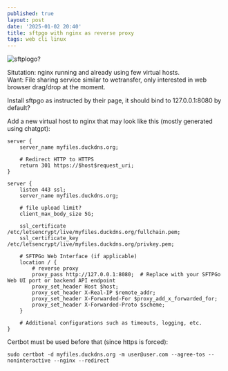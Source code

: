 ```yaml
---
published: true
layout: post
date: '2025-01-02 20:40'
title: sftpgo with nginx as reverse proxy
tags: web cli linux
---
```

![sftplogo?](https://sftpgo.com/assets/img/logo.png)

Situtation: nginx running and already using few virtual hosts.  
Want: File sharing service similar to wetransfer, only interested in web browser drag/drop at the moment.

Install sftpgo as instructed by their page, it should bind to 127.0.0.1:8080 by default?

Add a new virtual host to nginx that may look like this (mostly generated using chatgpt):

    server {
        server_name myfiles.duckdns.org;

        # Redirect HTTP to HTTPS
        return 301 https://$host$request_uri;
    }

    server {
        listen 443 ssl;
        server_name myfiles.duckdns.org;

        # file upload limit?
        client_max_body_size 5G;

        ssl_certificate /etc/letsencrypt/live/myfiles.duckdns.org/fullchain.pem;
        ssl_certificate_key /etc/letsencrypt/live/myfiles.duckdns.org/privkey.pem;

        # SFTPGo Web Interface (if applicable)
        location / {
            # reverse proxy
            proxy_pass http://127.0.0.1:8080;  # Replace with your SFTPGo Web UI port or backend API endpoint
            proxy_set_header Host $host;
            proxy_set_header X-Real-IP $remote_addr;
            proxy_set_header X-Forwarded-For $proxy_add_x_forwarded_for;
            proxy_set_header X-Forwarded-Proto $scheme;
        }

        # Additional configurations such as timeouts, logging, etc.
    }

Certbot must be used before that (since https is forced):

    sudo certbot -d myfiles.duckdns.org -m user@user.com --agree-tos --noninteractive --nginx --redirect
